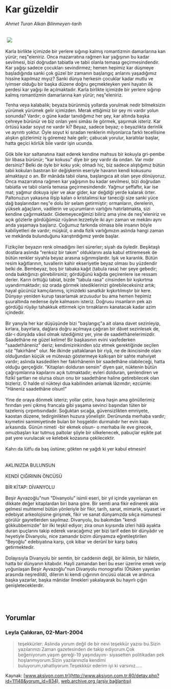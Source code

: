 # Kar güzeldir

*Ahmet Turan Alkan Bilinmeyen-tarih*

<div>
 <font>
  <img border="0" height="1" src="/web/20050125233913im_/http://www.aksiyon.com.tr/images/blank.gif"/>
 </font>
 <font class="content">
  <p>
   <img border="0" hspace="5" src="http://web.archive.org/web/20050125233913im_/http://www.aksiyon.com.tr/resim/479/20.jpg" vspace="5"/>
  </p>
 </font>
 <font class="content">
  Karla birlikte içimizde bir yerlere sığınıp kalmış romantizmin damarlarına kan yürür; neş"eleniriz. Onca mazarratına rağmen kar yağışının bu kadar sevilmesi, bizi doğrudan tabiatla ve tabii olanla temasa geçirmesindendir. Kar yağışı sadece çocukları sevindirmez; hemen hepimiz kar düşmeye başladığında sanki çok güzel bir zamanın başlangıç anlarını yaşadığımız hissine kapılmaz mıyız? Sanki dünya herkesin çocuklar kadar mutlu ve iyimser olduğu bir başka düzene doğru geçmekteyken yeni hayatın ilk perdesi kar yağışı ile açılmaktadır. Karla birlikte içimizde bir yerlere sığınıp kalmış romantizmin damarlarına kan yürür; neş"eleniriz.
 </font>
 <br/>
 <p>
  <font class="content">
   Tenha veya kalabalık; beyaza bürünmüş yollarda yorulmak nedir bilmeksizin yürümek yürümek gelir içimizden. Merak ettiğimiz bir şey mi vardır yolun sonunda? Vardır; o güne kadar tanıdığımız her şey, kar altında başka çehreye bürünür ve biz onları yeni simâsı ile görmek, şaşırmak isteriz. Kar örtüsü kadar soyut ne vardır ki? Beyaz, sadece beyaz; o beyazlıkta derinlik ve ayrıntı yoktur. Öyle soyut ki sıradan renklerin milyonlarca farklı tecellisine alışkın gözlerimiz iş göremez hale gelir; çabucak yorulur, karaltılar başlar, hatta geçici körlük bile vardır işin ucunda.
   <br>
    <br>
     Gök bile kar saltanatına itaat ederek kendine mahsus bir kokuyla gri-pembe bir libasa bürünür; "kar kokusu" diye bir şey vardır da ondan. Var mıdır dersiniz? Belki de öyle bir koku yok; olmadı hiç, biz sadece alıştığımız bütün tabii kokuları bastıran bir değişkenin eseriyle havanın kendi kokusunu almaktayız o an. Bir mânâda tabii olana, başlangıca ait olan şeye dönüyoruz. Onca mazarratına rağmen kar yağışının bu kadar sevilmesi, bizi doğrudan tabiatla ve tabii olanla temasa geçirmesindendir. Yağmur şeffaftır, kar ise mat; yağmur dokuya işler ve akar gider, kar değdiği yerde kalarak örter. Paltonuzun yakasına ilişip kalan o kristalimsi kar taneciği size sanki yüce dağ başlarından neş"e dolu bir selam getirmiştir; ormanların, derelerin, yüksek ağaçların, vadilerin ve uçurumların varlığını hatırlatmakta, sizi kendine çağırmaktadır. Gidemeyeceğimizi biliriz ama yine de neş"eleniriz ve açık gözlerle gördüğümüz rüyânın lezzetiyle iki ayrı zaman ve mekânı aynı anda yaşamaya başlarız. Çoğumuz farkında olmasa bile insanın böyle kabiliyetleri de vardır; müşkül, o anda fizik varlığımızın aslında hangi zaman ve mekânda bulunduğunu karıştırdığımız yerde başlar.
     <br>
      <br>
       Fizikçiler beyazın renk olmadığını ileri sürerler; siyah da öyledir. Beşiktaşlı dostlara aslında "renksiz bir takım" olduklarını asla kabul ettiremesek de bütün renkler siyahla beyaz arasına sığınmışlardır. Işık ve karanlık. Bütün resim kağıtlarının, tuvallerin kahir ekseriyetle beyaz olması bu yüzdendir belki de. Bembeyaz, boş bir tabaka kağıt (tabula rasa) her şeye gebedir; onda baktığınızı görebilirsiniz; gördüğünü kağıda geçirenlere ise ressam derler. Karın örttüğü tabiat, bizde "tabula rasa" cinsinden bir kışkırtma uyandırmaktadır; siz orada görmek istediklerinizi görebileceksiniz artık; hayal gücünüz kamçılanmış, içinizdeki sanatkâr kışkırtılmıştır bir kere. Dünyayı yeniden kurup tasarlamak arzusudur bu ama hemen hepimiz şuuraltında nedense öyle kalmasını isteriz. Doğrusu insanların pek azı gördüğü rüyâyı tahakkuk ettirmek için tırnaklarını kanatacak kadar azim içindedir.
       <br/>
       <br/>
       Bir yanıyla her kar düşüşünde bizi "başlangıç"a ait olana davet sezinleyip, kırlara, bayırlara, dağlara doğru açılmaya çağıran bir dâvet sezinlesek de, dâr-ı dünyâda vâsıl olmak istediğimiz yer, yine de saadethânelerimizdir. Saadethâne ne güzel kelime! Bir başkasının evini vasfederken "saadethâneniz" deriz; kendimizinkinden söz etmek gerektiğinde seçilen söz "fakirhâne" olur. Ne ilkinde yaltaklanan bir riyâ, ne de ikincisinde olanı olduğundan küçük ve mütevazı göstermeye kalkışan bir sahte mahviyet vardır; aslında kasdedilen her fakirhânenin bir saadethâne olabileceği, hatta olduğu gerçeğidir. "Kitapları dolduran sensin" diyen şair, nüktenin bütün çağrışımlarına kapılarını açık tutmaktadır; evleri dolduran, şenlendiren ve fizikî şartları ne olursa olsun onu bir saadethâne haline getirebilecek olan bizleriz. O halde ol nükteyi dua kabilinden anlamak lâzımdır; ezcümle: "Hâneniz saadethâne olsun!"
       <br/>
       <br/>
       Yine de oraya dönmek isteriz; yollar çetin, hava haşin ama gönüllerimiz fırından yeni çıkmış francala gibi yaşama sevinci başından tüten bir tazeleniş çırpıntısındadır. Soğuktan sıcağa, güvensizlikten emniyete, kaostan düzene, tedirginlikten huzura yöneliştir. Derûnunda merhaba vardır; kıymetini samimiyetinde bulan bir hoşgeldin durmalıdır her evin kapı arkasında. Günün nimeti -bir ekmek olsun- o merhaba ile eve girecek, omuzbaşları kar tutmuş paltolar şöyle bir silkelenecek, pabuçlar eşikte pat pat yere vurulacak ve kelebek kozasına çekilecektir.
       <br/>
       <br/>
       Kahrı da lütfu da baş üstüne; gökten ne yağdı ki yer kabul etmesin!
       <br/>
       <br/>
       <br/>
       AKLINIZDA BULUNSUN
       <br/>
       <br/>
       KENDİ ÇIĞIRININ ÖNCÜSÜ
       <br/>
       <br/>
       BİR KİTAP: DİVANYOLU
       <br/>
       <br/>
       Beşir Ayvazoğlu"nun "Divanyolu" isimli eseri, bir yıl içinde yayınlanan en dikkate değer kitaplardan biri bana göre. Bir semti ana fikir edinerek akla gelmesi muhtemel bütün yönleriyle bir fikir, tarih, sanat, mimarlık, siyaset ve edebiyat arkeolojisine girişmek, fikir ve sanat dünyamızda sıkça nümunesi görülür gayretlerden sayılmaz. Divanyolu, bu bakımdan "kendi gökkubbemizde" bir ilki teşkil ediyor; zira onun kıyısında izleri hâlâ ayakta duran ipuçlarını takip ederek varacağımız yer bizi tarif eden bir dünyâdır ve heyetiyle Divanyolu, nice zamandır bizim dünyamıza eğretileştirilen "Beyoğlu" edebiyatına karşı, çok kibar ve derûnî bir karşı bakış getirmektedir.
       <br/>
       <br/>
       Dolayısıyla Divanyolu bir semtin, bir caddenin değil, bir iklimin, bir hâletin, hatta bir dünyanın kitabıdır. Hayli zamandan beri bu eser üzerine emek verip yoğunlaşan Beşir Ayvazoğlu"nun Divanyolu monografisi (Ötüken yayınları arasında neşredildi), dilerim ki kendi çığırının öncüsü olacak ve ardınca başka yazarlar, başka mânidar ilmekleri yakalayarak bu hayırlı çığırı genişleteceklerdir.
      </br>
     </br>
    </br>
   </br>
  </font>
 </p>
</div>


## Yorumlar

### Leyla Çalıkıran, 02-Mart-2004
> teşekkürler: 
> Aslında yorum değil de bir nevi teşekkür yazısı bu.Sizin yazılarınızı Zaman gazetesinden de takip ediyorum.Çok beğeniyorum.yaşım gereği-19 yaşındayım- siyasetten politikadan pek hoşlanmıyorum.Sizin yazılarınızla kendimi buluyorum,rahatlıyorum.Teşekkkür ederim iyi ki varsınız.....

Kaynak: [www.aksiyon.com.tr](http://www.aksiyon.com.tr:80/detay.php?id=11148&yorum_id=834), [web.archive.org (arşiv bağlantısı)](http://web.archive.org/web/20050125233913/http://www.aksiyon.com.tr:80/detay.php?id=11148&yorum_id=834)
